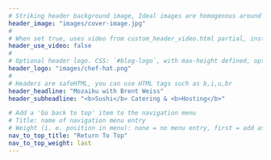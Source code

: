 ```yaml
---
# Striking header background image, Ideal images are homogenous around the centre and contrasting to the text. Non-ideal images can use `title_guard`
header_image: "images/cover-image.jpg"
#
# When set true, uses video from custom_header_video.html partial, instead of header_image
header_use_video: false
#
# Optional header logo. CSS: `#blog-logo`, with max-height defined, optimize to prevent scaling
header_logo: "images/chef-hat.png"
#
# Headers are safeHTML, you can use HTML tags such as b,i,u,br
header_headline: "Mozaiku with Brent Weiss"
header_subheadline: "<b>Sushi</b> Catering & <b>Hosting</b>"

# Add a 'Go back to top' item to the navigation menu
# Title: name of navigation menu entry
# Weight (i. e. position in menu): none = no menu entry, first = add as first entry, last = ad as last entry
nav_to_top_title: "Return To Top"
nav_to_top_weight: last
---
```

